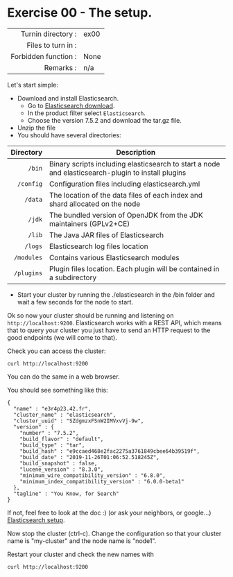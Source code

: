 # Exercise 00 - The setup.

|                         |                    |
| -----------------------:| ------------------ |
|   Turnin directory :    |  ex00              |
|   Files to turn in :    |                    |
|   Forbidden function :  |  None              |
|   Remarks :             |  n/a               |

Let's start simple:

* Download and install Elasticsearch. 
  - Go to [Elasticsearch download](https://www.elastic.co/downloads/past-releases).
  - In the product filter select `Elasticsearch`.
  - Choose the version 7.5.2 and download the tar.gz file. 
* Unzip the file
* You should have several directories:

|  Directory |  Description                                                                                                 |
| --------:| ------------------------------------------------------------------------------------------------- |
| `/bin`    | Binary scripts including elasticsearch to start a node and elasticsearch-plugin to install plugins |
| `/config` | Configuration files including elasticsearch.yml                                                    |
| `/data`   | The location of the data files of each index and shard allocated on the node |
| `/jdk`    | The bundled version of OpenJDK from the JDK maintainers (GPLv2+CE) |
| `/lib`    | The Java JAR files of Elasticsearch |
| `/logs`   | Elasticsearch log files location |
| `/modules` | Contains various Elasticsearch modules |
| `/plugins` | Plugin files location. Each plugin will be contained in a subdirectory |

* Start your cluster by running the ./elasticsearch in the /bin folder and wait a few seconds for the node to start. 

Ok so now your cluster should be running and listening on `http://localhost:9200`.
Elasticsearch works with a REST API, which means that to query your cluster you just have to send an HTTP request to the good endpoints (we will come to that).

Check you can access the cluster:

```
curl http://localhost:9200
```
You can do the same in a web browser.

You should see something like this:

```
{
  "name" : "e3r4p23.42.fr",
  "cluster_name" : "elasticsearch",
  "cluster_uuid" : "SZdgmzxFSnW2IMVxvVj-9w",
  "version" : {
    "number" : "7.5.2",
    "build_flavor" : "default",
    "build_type" : "tar",
    "build_hash" : "e9ccaed468e2fac2275a3761849cbee64b39519f",
    "build_date" : "2019-11-26T01:06:52.518245Z",
    "build_snapshot" : false,
    "lucene_version" : "8.3.0",
    "minimum_wire_compatibility_version" : "6.8.0",
    "minimum_index_compatibility_version" : "6.0.0-beta1"
  },
  "tagline" : "You Know, for Search"
}
```

If not, feel free to look at the doc :) (or ask your neighbors, or google...) [Elasticsearch setup](https://www.elastic.co/guide/en/elasticsearch/reference/current/setup.html).

Now stop the cluster (ctrl-c). Change the configuration so that your cluster name is "my-cluster" and the node name is "node1".  

Restart your cluster and check the new names with  

```
curl http://localhost:9200
```

